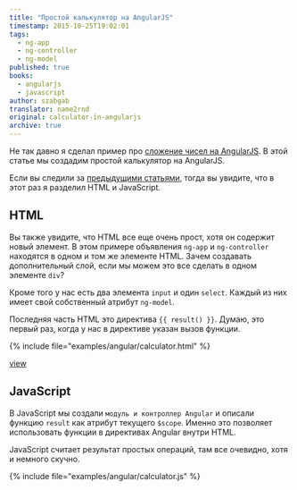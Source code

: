 ```yaml
---
title: "Простой калькулятор на AngularJS"
timestamp: 2015-10-25T19:02:01
tags:
  - ng-app
  - ng-controller
  - ng-model
published: true
books:
  - angularjs
  - javascript
author: szabgab
translator: name2rnd
original: calculator-in-angularjs
archive: true
---
```



Не так давно я сделал пример про [сложение чисел на AngularJS](/add-numbers-with-angular).
В этой статье мы создадим простой калькулятор на AngularJS.


Если вы следили за [предыдущими статьями](/angularjs), тогда вы увидите, что в этот раз
я разделил HTML и JavaScript.

## HTML

Вы также увидите, что HTML все еще очень прост, хотя он содержит новый элемент.
В этом примере объявления `ng-app` и `ng-controller` находятся
в одном и том же элементе HTML. Зачем создавать дополнительный слой, если
мы можем это все сделать в одном элементе `div`?

Кроме того у нас есть два элемента `input` и один `select`.
Каждый из них имеет свой собственный атрибут `ng-model`.

Последняя часть HTML это директива `{{ result() }}`.
Думаю, это первый раз, когда у нас в директиве указан вызов функции.

{% include file="examples/angular/calculator.html" %}

[view](examples/angular/calculator.html)

## JavaScript

В JavaScript мы создали `модуль и контроллер Angular` и
описали функцию `result` как атрибут текущего `$scope`.
Именно это позволяет использовать функции в директивах Angular внутри HTML.

JavaScript считает результат простых операций, там все очевидно, хотя и немного скучно.

{% include file="examples/angular/calculator.js" %}
